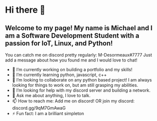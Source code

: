 # Hi there 👋
## Welcome to my page! My name is Michael and I am a Software Development Student with a passion for IoT, Linux, and Python!
You can catch me on discord pretty regularly: M-Desormeaux#7777
Just add a message about how you found me and I would love to chat!
- 🔭 I’m currently working on building a portfolio and my skills!
- 🌱 I’m currently learning python, javascript, c++
- 👯 I’m looking to collaborate on any python based project! I am always looking for things to work on, but am still grasping my abilities.
- 🤔 I’m looking for help with my discord server and building a network.
- 💬 Ask me about anything, I love to talk.
- 📫 How to reach me: Add me on discord! OR join my discord: discord.gg/9qM7GmAwaG
- ⚡ Fun fact: I am a brilliant simpleton
